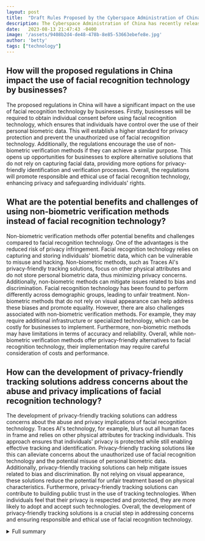 ```yaml
---
layout: post
title:  "Draft Rules Proposed by the Cyberspace Administration of China for Facial Recognition Technology"
description: The Cyberspace Administration of China has recently released draft rules aimed at regulating the use of facial recognition technology by businesses. These rules propose a set of guidelines that businesses must adhere to when utilizing facial recognition technology.
date:   2023-08-13 21:47:43 -0400
image: '/assets/9408b2d4-de48-478b-8e85-53663ebefe8e.jpg'
author: 'betty'
tags: ["technology"]
---
```


## How will the proposed regulations in China impact the use of facial recognition technology by businesses?
The proposed regulations in China will have a significant impact on the use of facial recognition technology by businesses. Firstly, businesses will be required to obtain individual consent before using facial recognition technology, which ensures that individuals have control over the use of their personal biometric data. This will establish a higher standard for privacy protection and prevent the unauthorized use of facial recognition technology. Additionally, the regulations encourage the use of non-biometric verification methods if they can achieve a similar purpose. This opens up opportunities for businesses to explore alternative solutions that do not rely on capturing facial data, providing more options for privacy-friendly identification and verification processes. Overall, the regulations will promote responsible and ethical use of facial recognition technology, enhancing privacy and safeguarding individuals' rights.

## What are the potential benefits and challenges of using non-biometric verification methods instead of facial recognition technology?
Non-biometric verification methods offer potential benefits and challenges compared to facial recognition technology. One of the advantages is the reduced risk of privacy infringement. Facial recognition technology relies on capturing and storing individuals' biometric data, which can be vulnerable to misuse and hacking. Non-biometric methods, such as Traces AI's privacy-friendly tracking solutions, focus on other physical attributes and do not store personal biometric data, thus minimizing privacy concerns. Additionally, non-biometric methods can mitigate issues related to bias and discrimination. Facial recognition technology has been found to perform differently across demographic groups, leading to unfair treatment. Non-biometric methods that do not rely on visual appearance can help address these biases and promote equality. However, there are also challenges associated with non-biometric verification methods. For example, they may require additional infrastructure or specialized technology, which can be costly for businesses to implement. Furthermore, non-biometric methods may have limitations in terms of accuracy and reliability. Overall, while non-biometric verification methods offer privacy-friendly alternatives to facial recognition technology, their implementation may require careful consideration of costs and performance.

## How can the development of privacy-friendly tracking solutions address concerns about the abuse and privacy implications of facial recognition technology?
The development of privacy-friendly tracking solutions can address concerns about the abuse and privacy implications of facial recognition technology. Traces AI's technology, for example, blurs out all human faces in frame and relies on other physical attributes for tracking individuals. This approach ensures that individuals' privacy is protected while still enabling effective tracking and identification. Privacy-friendly tracking solutions like this can alleviate concerns about the unauthorized use of facial recognition technology and the potential misuse of personal biometric data. Additionally, privacy-friendly tracking solutions can help mitigate issues related to bias and discrimination. By not relying on visual appearance, these solutions reduce the potential for unfair treatment based on physical characteristics. Furthermore, privacy-friendly tracking solutions can contribute to building public trust in the use of tracking technologies. When individuals feel that their privacy is respected and protected, they are more likely to adopt and accept such technologies. Overall, the development of privacy-friendly tracking solutions is a crucial step in addressing concerns and ensuring responsible and ethical use of facial recognition technology.

<details>
  <summary>Full summary</summary>
The Cyberspace Administration of China has recently released draft rules aimed at regulating the use of facial recognition technology by businesses. These rules propose a set of guidelines that businesses must adhere to when utilizing facial recognition technology. The main objective behind these rules is to ensure the privacy and safety of individuals while using this technology.<br><br>According to the draft rules, businesses will be required to obtain individual consent before using facial recognition technology. This consent must be specific and should clearly state the purpose for which the technology will be used. Additionally, the rules encourage the use of non-biometric verification methods if they can achieve a similar purpose. This allows businesses to explore alternative solutions that do not rely on capturing facial data.<br><br>However, the rules also recognize that certain administrative situations may not require individual consent. This is particularly important in cases where the use of facial recognition technology is necessary for public safety or national security reasons. In such situations, businesses are encouraged to utilize national systems for facial recognition.<br><br>Furthermore, the installation of image collection and personal identification equipment in public places should primarily be for the purpose of maintaining public safety. This ensures that facial recognition technology is used responsibly and does not infringe upon individuals' privacy.<br><br>In addition to the regulations proposed by the Cyberspace Administration of China, several other developments in the field of facial recognition technology have been observed. Traces AI, a computer vision startup, is pioneering privacy-friendly tracking solutions. By blurring out all human faces in frame and relying on other physical attributes, Traces AI offers an alternative approach to tracking individuals without compromising privacy. Their technology has proven to be particularly useful in closed venues with limited data on individuals present.<br><br>Moreover, Traces AI's solution has demonstrated its effectiveness in finding lost children in amusement parks. With just a verbal description, their technology can identify and locate a child, eliminating the need for facial recognition. This showcases the potential of alternative tracking methods that prioritize privacy.<br><br>Additionally, Traces AI's technology addresses racial bias in computer vision systems. By intentionally blurring faces, their solution reduces the potential for discrimination based on visual appearance. This advancement is crucial in ensuring fairness and equality in the use of facial recognition technology.<br><br>The developments in China also include the introduction of facial recognition technology that can identify faces even when individuals are wearing masks. This innovation further enhances the capabilities of facial recognition and expands its potential applications.<br><br>However, with the rapid advancement of facial recognition technology, concerns regarding its abuse and privacy implications have emerged. To address these concerns, China has been implementing regulations under the Cybersecurity Law and the Personal Information Security Specification. Additionally, a new data privacy law with a focus on biometrics is currently being drafted. These measures aim to establish clear guidelines and safeguards for the use of facial recognition technology.<br><br>In the United States, the market for facial recognition technology has grown significantly in recent years. The technology has found applications in various sectors, including authorizing payments and tracking attendance. However, studies have indicated that the performance of facial recognition technology varies across different demographic groups. It tends to perform better on lighter-skinned men and worse on darker-skinned women. Similar discrepancies have also been observed among children and elderly adults.<br><br>Efforts are being made to mitigate these performance differences among demographic groups and address privacy concerns. Privacy frameworks have been developed by industry groups, and some federal and state laws, such as the EU's General Data Protection Regulation, impose requirements on U.S. companies. However, there is currently no comprehensive federal privacy law governing the use of facial recognition technology.<br><br>In conclusion, the proposed draft rules by the Cyberspace Administration of China mark an important step towards regulating the use of facial recognition technology. These rules aim to protect the privacy and safety of individuals while encouraging businesses to explore alternative methods that prioritize privacy and mitigate bias. The developments in the field, such as Traces AI's privacy-friendly tracking solutions and advancements in identifying faces even with masks, further contribute to the evolution of facial recognition technology. It is crucial for governments and businesses to ensure ethical and responsible use of this technology to maintain public trust and safeguard individual rights.
</details>
